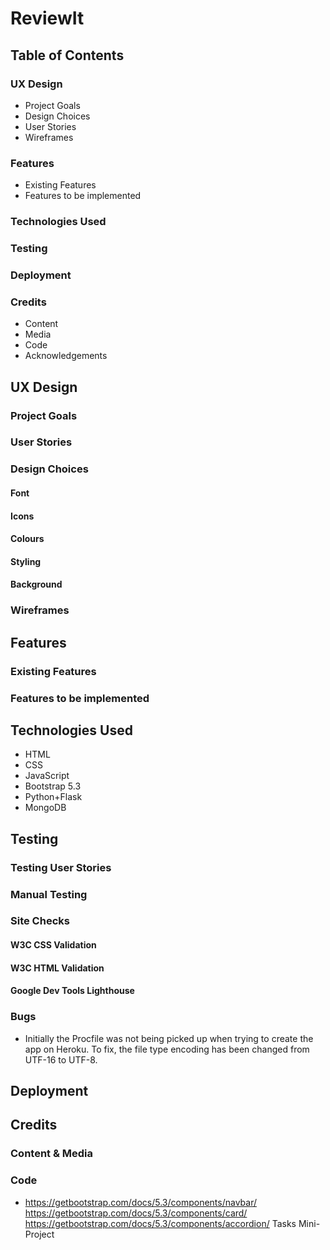 # ReviewIt

## Table of Contents

### UX Design
* Project Goals
* Design Choices
* User Stories
* Wireframes

### Features
* Existing Features
* Features to be implemented
### Technologies Used
### Testing
### Deployment
### Credits
* Content
* Media
* Code
* Acknowledgements


## UX Design

### Project Goals


### User Stories



### Design Choices

#### Font


#### Icons


#### Colours


#### Styling


#### Background



### Wireframes




## Features

### Existing Features



### Features to be implemented



## Technologies Used
* HTML
* CSS
* JavaScript
* Bootstrap 5.3
* Python+Flask
* MongoDB

## Testing
### Testing User Stories


### Manual Testing




### Site Checks
#### W3C CSS Validation

#### W3C HTML Validation


#### Google Dev Tools Lighthouse

    
### Bugs
* Initially the Procfile was not being picked up when trying to create the app on Heroku. To fix, the file type encoding has been changed from UTF-16 to UTF-8.


## Deployment


## Credits

### Content & Media

  
### Code
* https://getbootstrap.com/docs/5.3/components/navbar/
https://getbootstrap.com/docs/5.3/components/card/
https://getbootstrap.com/docs/5.3/components/accordion/
Tasks Mini-Project